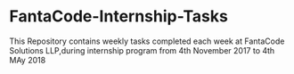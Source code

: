 # FantaCode-Internship-Tasks
This Repository contains weekly tasks completed each week at FantaCode Solutions LLP,during internship program from 4th November 2017 to 4th MAy 2018
